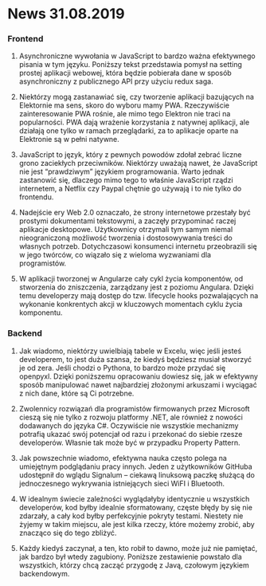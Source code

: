 # News 31.08.2019


### Frontend

1. Asynchroniczne wywołania w JavaScript to bardzo ważna efektywnego pisania w tym języku. Poniższy tekst przedstawia pomysł na setting prostej aplikacji webowej, która będzie pobierała dane w sposób asynchroniczny z publicznego API przy użyciu redux saga.

2. Niektórzy mogą zastanawiać się, czy tworzenie aplikacji bazujących na Elektornie ma sens, skoro do wyboru mamy PWA. Rzeczywiście zainteresowanie PWA rośnie, ale mimo tego Elektron nie traci na popularności. PWA dają wrażenie korzystania z natywnej aplikacji, ale działają one tylko w ramach przeglądarki, za to aplikacje oparte na Elektronie są w pełni natywne.

3. JavaScript to język, który z pewnych powodów zdołał zebrać liczne grono zaciekłych przeciwników. Niektórzy uważają nawet, że JavaScript nie jest “prawdziwym” językiem programowania. Warto jednak zastanowić się, dlaczego mimo tego to właśnie JavaScript rządzi internetem, a Netflix czy Paypal chętnie go używają i to nie tylko do frontendu.


4. Nadejście ery Web 2.0 oznaczało, że strony internetowe przestały być prostymi dokumentami tekstowymi, a zaczęły przypominać raczej aplikacje desktopowe. Użytkownicy otrzymali tym samym niemal nieograniczoną możliwość tworzenia i dostosowywania treści do własnych potrzeb. Dotychczasowi konsumenci internetu przeobrazili się w jego twórców, co wiązało się z wieloma wyzwaniami dla programistów.


5. W aplikacji tworzonej w Angularze cały cykl życia komponentów, od stworzenia do zniszczenia, zarządzany jest z poziomu Angulara. Dzięki temu developerzy mają dostęp do tzw. lifecycle hooks pozwalających na wykonanie konkrentych akcji w kluczowych momentach cyklu życia komponentu.

### Backend

1. Jak wiadomo, niektórzy uwielbiają tabele w Excelu, więc jeśli jesteś developerem, to jest duża szansa, że kiedyś będziesz musiał stworzyć je od zera. Jeśli chodzi o Pythona, to bardzo może przydać się openpyxl. Dzięki poniższemu opracowaniu dowiesz się, jak w efektywny sposób manipulować nawet najbardziej złożonymi arkuszami i wyciągać z nich dane, które są Ci potrzebne.


2. Zwolennicy rozwiązań dla programistów firmowanych przez Microsoft cieszą się nie tylko z rozwoju platformy .NET, ale również z nowości dodawanych do języka C#. Oczywiście nie wszystkie mechanizmy potrafią ukazać swój potencjał od razu i przekonać do siebie rzesze developerów. Własnie tak może być w przypadku Property Pattern.


3. Jak powszechnie wiadomo, efektywna nauka często polega na umiejętnym podglądaniu pracy innych. Jeden z użytkowników GitHuba udostępnił do wglądu Signalum – ciekawą linuksową paczkę służącą do jednoczesnego wykrywania istniejących sieci WiFI i Bluetooth.

4. W idealnym świecie zależności wyglądałyby identycznie u wszystkich developerów, kod byłby idealnie sformatowany, częste błędy by się nie zdarzały, a cały kod byłby perfekcyjnie pokryty testami. Niestety nie żyjemy w takim miejscu, ale jest kilka rzeczy, które możemy zrobić, aby znacząco się do tego zbliżyć.

5. Każdy kiedyś zaczynał, a ten, kto robił to dawno, może już nie pamiętać, jak bardzo był wtedy zagubiony. Poniższe zestawienie powstało dla wszystkich, którzy chcą zacząć przygodę z Javą, czołowym językiem backendowym.
